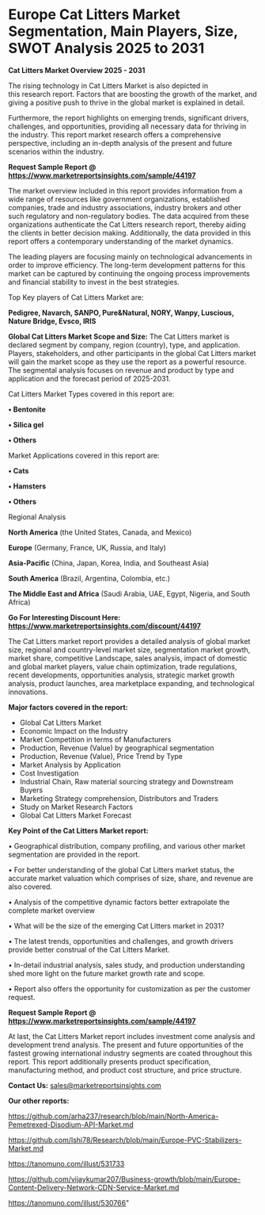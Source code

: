 # Europe Cat Litters Market Segmentation, Main Players, Size, SWOT Analysis 2025 to 2031

<Strong> Cat Litters Market Overview 2025 - 2031</strong>

The rising technology in Cat Litters Market is also depicted in this research report. Factors that are boosting the growth of the market, and giving a positive push to thrive in the global market is explained in detail.

Furthermore, the report highlights on emerging trends, significant drivers, challenges, and opportunities, providing all necessary data for thriving in the industry. This report market research offers a comprehensive perspective, including an in-depth analysis of the present and future scenarios within the industry.

<strong>Request Sample Report @ <a href=https://www.marketreportsinsights.com/sample/44197>https://www.marketreportsinsights.com/sample/44197</a></strong>

The market overview included in this report provides information from a wide range of resources like government organizations, established companies, trade and industry associations, industry brokers and other such regulatory and non-regulatory bodies. The data acquired from these organizations authenticate the Cat Litters research report, thereby aiding the clients in better decision making. Additionally, the data provided in this report offers a contemporary understanding of the market dynamics.

The leading players are focusing mainly on technological advancements in order to improve efficiency. The long-term development patterns for this market can be captured by continuing the ongoing process improvements and financial stability to invest in the best strategies.

Top Key players of Cat Litters Market are:

<strong>Pedigree, Navarch, SANPO, Pure&Natural, NORY, Wanpy, Luscious, Nature Bridge, Evsco, IRIS</strong>

<strong><b>Global Cat Litters Market Scope and Size:</b></strong>
The Cat Litters market is declared segment by company, region (country), type, and application. Players, stakeholders, and other participants in the global Cat Litters market will gain the market scope as they use the report as a powerful resource. The segmental analysis focuses on revenue and product by type and application and the forecast period of 2025-2031.

Cat Litters Market Types covered in this report are:

<strong>•  Bentonite

•  Silica gel

•  Others</strong>

Market Applications covered in this report are:

<strong>•  Cats

•  Hamsters

•  Others</strong> 

Regional Analysis

<strong>North America</strong> (the United States, Canada, and Mexico)

<strong>Europe</strong> (Germany, France, UK, Russia, and Italy)

<strong>Asia-Pacific</strong> (China, Japan, Korea, India, and Southeast Asia)

<strong>South America</strong> (Brazil, Argentina, Colombia, etc.)

<strong>The Middle East and Africa</strong> (Saudi Arabia, UAE, Egypt, Nigeria, and South Africa)

<strong>Go For Interesting Discount Here: <a href=https://www.marketreportsinsights.com/discount/44197>https://www.marketreportsinsights.com/discount/44197</a></strong>

The Cat Litters market report provides a detailed analysis of global market size, regional and country-level market size, segmentation market growth, market share, competitive Landscape, sales analysis, impact of domestic and global market players, value chain optimization, trade regulations, recent developments, opportunities analysis, strategic market growth analysis, product launches, area marketplace expanding, and technological innovations.

<strong><b>Major factors covered in the report:</b></strong>
<ul>
  <li>Global Cat Litters Market </li>
  <li>Economic Impact on the Industry</li>
  <li>Market Competition in terms of Manufacturers</li>
  <li>Production, Revenue (Value) by geographical segmentation</li>
  <li>Production, Revenue (Value), Price Trend by Type</li>
  <li>Market Analysis by Application</li>
  <li>Cost Investigation</li>
  <li>Industrial Chain, Raw material sourcing strategy and Downstream Buyers</li>
  <li>Marketing Strategy comprehension, Distributors and Traders</li>
  <li>Study on Market Research Factors</li>
  <li>Global Cat Litters Market Forecast</li>
</ul>

<strong><b>Key Point of the Cat Litters Market report:</b></strong>

• Geographical distribution, company profiling, and various other market segmentation are provided in the report.

• For better understanding of the global Cat Litters market status, the accurate market valuation which comprises of size, share, and revenue are also covered.

• Analysis of the competitive dynamic factors better extrapolate the complete market overview

• What will be the size of the emerging Cat Litters market in 2031?

• The latest trends, opportunities and challenges, and growth drivers provide better construal of the Cat Litters Market.

• In-detail industrial analysis, sales study, and production understanding shed more light on the future market growth rate and scope.

• Report also offers the opportunity for customization as per the customer request.

<strong>Request Sample Report @ <a href=https://www.marketreportsinsights.com/sample/44197>https://www.marketreportsinsights.com/sample/44197</a></strong>

At last, the Cat Litters Market report includes investment come analysis and development trend analysis. The present and future opportunities of the fastest growing international industry segments are coated throughout this report. This report additionally presents product specification, manufacturing method, and product cost structure, and price structure.

<strong>Contact Us:</strong>
sales@marketreportsinsights.com

<strong>Our other reports:</strong>

<a href=https://github.com/arha237/research/blob/main/North-America-Pemetrexed-Disodium-API-Market.md>https://github.com/arha237/research/blob/main/North-America-Pemetrexed-Disodium-API-Market.md</a>

<a href=https://github.com/Ishi78/Research/blob/main/Europe-PVC-Stabilizers-Market.md>https://github.com/Ishi78/Research/blob/main/Europe-PVC-Stabilizers-Market.md</a>

<a href=https://tanomuno.com/illust/531733>https://tanomuno.com/illust/531733</a>

<a href=https://github.com/vijaykumar207/Business-growth/blob/main/Europe-Content-Delivery-Network-CDN-Service-Market.md>https://github.com/vijaykumar207/Business-growth/blob/main/Europe-Content-Delivery-Network-CDN-Service-Market.md</a>

<a href=https://tanomuno.com/illust/530766>https://tanomuno.com/illust/530766</a>"
